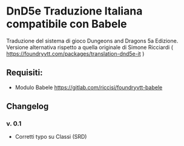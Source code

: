 # DnD5e Traduzione Italiana compatibile con Babele

Traduzione del sistema di gioco Dungeons and Dragons 5a Edizione.
Versione alternativa rispetto a quella originale di Simone Ricciardi ( https://foundryvtt.com/packages/translation-dnd5e-it ) 

## Requisiti:
- Modulo Babele https://gitlab.com/riccisi/foundryvtt-babele

## Changelog

### v. 0.1
- Corretti typo su Classi (SRD)